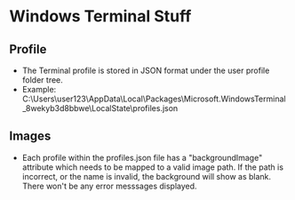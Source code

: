 # Windows Terminal Stuff

## Profile

* The Terminal profile is stored in JSON format under the user profile folder tree.
* Example: C:\Users\user123\AppData\Local\Packages\Microsoft.WindowsTerminal_8wekyb3d8bbwe\LocalState\profiles.json

## Images

* Each profile within the profiles.json file has a "backgroundImage" attribute which needs to be mapped to 
a valid image path.  If the path is incorrect, or the name is invalid, the background will show as blank.  There won't
be any error messsages displayed.
